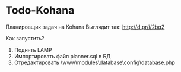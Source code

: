 Todo-Kohana
===========

Планировщик задач на Kohana
Выглядит так: http://d.pr/i/2bq2

Как запустить?

1. Поднять LAMP
2. Импортировать файл planner.sql в БД
3. Отредактировать \www\modules\database\config\database.php